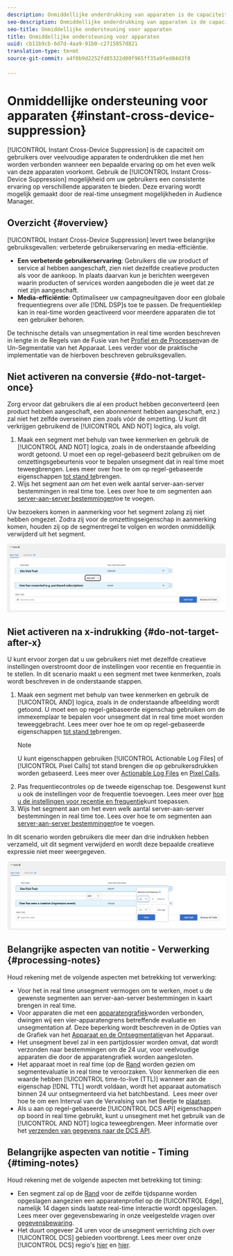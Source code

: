 ```yaml
---
description: Onmiddellijke onderdrukking van apparaten is de capaciteit om gebruikers over veelvoudige apparaten te onderdrukken die met hen worden verbonden wanneer een bepaalde ervaring op om het even welk van deze apparaten voorkomt. Met de functie Onmiddellijke ondersteuning voor apparaten kunt u uw gebruikers een consistente ervaring bieden op alle apparaten. Deze ervaring wordt mogelijk gemaakt door de real-time unsegment mogelijkheden in Audience Manager.
seo-description: Onmiddellijke onderdrukking van apparaten is de capaciteit om gebruikers over veelvoudige apparaten te onderdrukken die met hen worden verbonden wanneer een bepaalde ervaring op om het even welk van deze apparaten voorkomt. Met de functie Onmiddellijke ondersteuning voor apparaten kunt u uw gebruikers een consistente ervaring bieden op alle apparaten. Deze ervaring wordt mogelijk gemaakt door de real-time unsegment mogelijkheden in Audience Manager.
seo-title: Onmiddellijke ondersteuning voor apparaten
title: Onmiddellijke ondersteuning voor apparaten
uuid: cb11b9cb-6d7d-4aa9-91b0-c2715857d821
translation-type: tm+mt
source-git-commit: a4f0b9d2252fd85322d00f965ff35a9fed04d3f8

---
```



# Onmiddellijke ondersteuning voor apparaten {#instant-cross-device-suppression}

[!UICONTROL Instant Cross-Device Suppression] is de capaciteit om gebruikers over veelvoudige apparaten te onderdrukken die met hen worden verbonden wanneer een bepaalde ervaring op om het even welk van deze apparaten voorkomt. Gebruik de [!UICONTROL Instant Cross-Device Suppression] mogelijkheid om uw gebruikers een consistente ervaring op verschillende apparaten te bieden. Deze ervaring wordt mogelijk gemaakt door de real-time unsegment mogelijkheden in Audience Manager.

## Overzicht {#overview}

[!UICONTROL Instant Cross-Device Suppression] levert twee belangrijke gebruiksgevallen: verbeterde gebruikerservaring en media-efficiëntie.

* **Een verbeterde gebruikerservaring**: Gebruikers die uw product of service al hebben aangeschaft, zien niet dezelfde creatieve producten als voor de aankoop. In plaats daarvan kun je berichten weergeven waarin producten of services worden aangeboden die je weet dat ze niet zijn aangeschaft.
* **Media-efficiëntie**: Optimaliseer uw campagneuitgaven door een globale frequentiegrens over alle [!DNL DSP]s toe te passen. De frequentieklep kan in real-time worden geactiveerd voor meerdere apparaten die tot een gebruiker behoren.

De technische details van unsegmentation in real time worden beschreven in lengte in de Regels van de Fusie van het [Profiel en de Processen](merge-rule-unsegment.md)van de Un-Segmentatie van het Apparaat. Lees verder voor de praktische implementatie van de hierboven beschreven gebruiksgevallen.

## Niet activeren na conversie {#do-not-target-once}

Zorg ervoor dat gebruikers die al een product hebben geconverteerd (een product hebben aangeschaft, een abonnement hebben aangeschaft, enz.) zal niet het zelfde overseinen zien zoals vóór de omzetting. U kunt dit verkrijgen gebruikend de [!UICONTROL AND NOT] logica, als volgt.

1. Maak een segment met behulp van twee kenmerken en gebruik de [!UICONTROL AND NOT] logica, zoals in de onderstaande afbeelding wordt getoond. U moet een op regel-gebaseerd bezit gebruiken om de omzettingsgebeurtenis voor te bepalen unsegment dat in real time moet teweegbrengen. Lees meer over hoe te om op regel-gebaseerde eigenschappen [tot stand te](../traits/create-onboarded-rule-based-traits.md)brengen.
2. Wijs het segment aan om het even welk aantal server-aan-server bestemmingen in real time toe. Lees over hoe te om segmenten aan [server-aan-server bestemmingen](../destinations/add-edit-segments.md)toe te voegen.

Uw bezoekers komen in aanmerking voor het segment zolang zij niet hebben omgezet. Zodra zij voor de omzettingseigenschap in aanmerking komen, houden zij op de segmentregel te volgen en worden onmiddellijk verwijderd uit het segment.

![](assets/and_not_use_case.png)

## Niet activeren na x-indrukking {#do-not-target-after-x}

U kunt ervoor zorgen dat u uw gebruikers niet met dezelfde creatieve instellingen overstroomt door de instellingen voor recentie en frequentie in te stellen. In dit scenario maakt u een segment met twee kenmerken, zoals wordt beschreven in de onderstaande stappen.

1. Maak een segment met behulp van twee kenmerken en gebruik de [!UICONTROL AND] logica, zoals in de onderstaande afbeelding wordt getoond. U moet een op regel-gebaseerde eigenschap gebruiken om de immexemplaar te bepalen voor unsegment dat in real time moet worden teweeggebracht. Lees meer over hoe te om op regel-gebaseerde eigenschappen [tot stand te](../traits/create-onboarded-rule-based-traits.md)brengen.
   >[!NOTE]
   >
   >U kunt eigenschappen gebruiken [!UICONTROL Actionable Log Files] of [!UICONTROL Pixel Calls] tot stand brengen die op gebruikersdrukken worden gebaseerd. Lees meer over [Actionable Log Files](../../integration/media-data-integration/actionable-log-files.md) en [Pixel Calls](../../integration/media-data-integration/impression-data-pixels.md).
2. Pas frequentiecontroles op de tweede eigenschap toe. Desgewenst kunt u ook de instellingen voor de frequentie toevoegen. Lees meer over [hoe u de instellingen voor recentie en frequentie](../segments/recency-and-frequency.md)kunt toepassen.
3. Wijs het segment aan om het even welk aantal server-aan-server bestemmingen in real time toe. Lees over hoe te om segmenten aan [server-aan-server bestemmingen](../destinations/add-edit-segments.md)toe te voegen.

In dit scenario worden gebruikers die meer dan drie indrukken hebben verzameld, uit dit segment verwijderd en wordt deze bepaalde creatieve expressie niet meer weergegeven.

![](assets/impressions_use_case.png)

## Belangrijke aspecten van notitie - Verwerking {#processing-notes}

Houd rekening met de volgende aspecten met betrekking tot verwerking:

* Voor het in real time unsegment vermogen om te werken, moet u de gewenste segmenten aan server-aan-server bestemmingen in kaart brengen in real time.
* Voor apparaten die met een [apparatengrafiek](profile-link-use-case.md#recommendations)worden verbonden, dwingen wij een vier-apparatengrens betreffende evaluatie en unsegmentation af. Deze beperking wordt beschreven in de Opties van de Grafiek van het [Apparaat en de Ontsegmentatie](merge-rule-unsegment.md#device-graph-options-unsegmentation)van het Apparaat. &#x200B;
* Het unsegment bevel zal in een partijdossier worden omvat, dat wordt verzonden naar bestemmingen om de 24 uur, voor veelvoudige apparaten die door de apparatengrafiek worden aangesloten.
* Het apparaat moet in real time (op de [Rand](../../reference/system-components/components-edge.md) worden gezien om segmentevaluatie in real time te veroorzaken. Voor kenmerken die een waarde hebben [!UICONTROL time-to-live (TTL)] wanneer aan de eigenschap [!DNL TTL] wordt voldaan, wordt het apparaat automatisch binnen 24 uur ontsegmenteerd via het batchbestand. &#x200B; Lees meer over hoe te om een Interval van de Vervalsing van het Beetje te [plaatsen](../traits/create-onboarded-rule-based-traits.md#set-expiration-interval).
* Als u aan op regel-gebaseerde [!UICONTROL DCS API] eigenschappen op boord in real time gebruikt, kunt u unsegment met het gebruik van de [!UICONTROL AND NOT] logica teweegbrengen. Meer informatie over het [verzenden van gegevens naar de DCS API](../../api/dcs-intro/dcs-event-calls/dcs-url-send.md). &#x200B;

## Belangrijke aspecten van notitie - Timing {#timing-notes}

Houd rekening met de volgende aspecten met betrekking tot timing:

* Een segment zal op de [Rand](../../reference/system-components/components-edge.md) voor de zelfde tijdspanne worden opgeslagen aangezien een apparatenprofiel op de [!UICONTROL Edge], namelijk 14 dagen sinds laatste real-time interactie wordt opgeslagen. Lees meer over gegevensbewaring in onze veelgestelde vragen over [gegevensbewaring](../../faq/faq-privacy.md#data-retention-faq).
* Het duurt ongeveer 24 uren voor de unsegment verrichting zich over [!UICONTROL DCS] gebieden voortbrengt. Lees meer over onze [!UICONTROL DCS] regio&#39;s [hier](../..//reference/system-components/components-data-collection.md) en [hier](../../api/dcs-intro/dcs-api-reference/dcs-regions.md).
